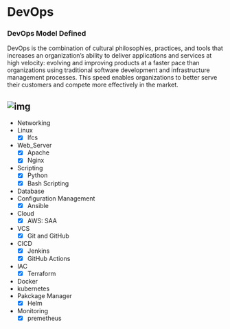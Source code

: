 # DevOps

### DevOps Model Defined


DevOps is the combination of cultural philosophies, practices, and tools that increases an organization’s ability to deliver applications
and services at high velocity: evolving and improving products at a faster pace than organizations using traditional software development
and infrastructure management processes. This speed enables organizations to better serve their customers and
compete more effectively in the market.

![img](https://imageio.forbes.com/specials-images/imageserve/60f1e792c7e89f933811814c/0x0.jpg?format=jpg&width=1200)
---

<!-- [![My Skills](https://skills.thijs.gg/icons?i=linux,bash,vim,github,python,docker,ansible,maven,nodejs,nginx,aws,jenkins,kubernetes,&theme=dark)](https://skills.thijs.gg) -->

* Networking  
* Linux
    - [x] lfcs
* Web_Server
    - [x] Apache
    - [x] Nginx
* Scripting 
    - [x] Python
    - [x] Bash Scripting
* Database 
* Configuration Management
    - [x] Ansible
* Cloud 
    - [x] AWS: SAA
* VCS
    - [x] Git and GitHub
* CICD
    - [x] Jenkins
    - [x] GitHub Actions
* IAC
    - [x] Terraform
* Docker 
* kubernetes
* Pakckage Manager
    - [x] Helm
* Monitoring
    -[x] premetheus

